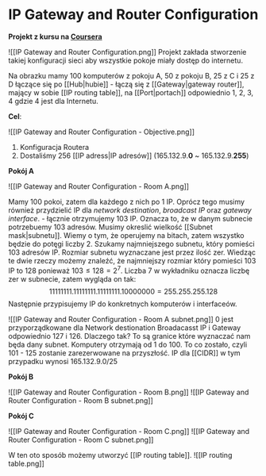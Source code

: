 # IP Gateway and Router Configuration
**Projekt z kursu na [Coursera](https://www.coursera.org/learn/tcpip)**

![[IP Gateway and Router Configuration.png]]
Projekt zakłada stworzenie takiej konfiguracji sieci aby wszystkie pokoje miały dostęp do internetu.

Na obrazku mamy 100 komputerów z pokoju A, 50 z pokoju B, 25 z C i 25 z D łączące się po [[Hub|hubie]] - łączą się z [[Gateway|gateway router]], mający w sobie [[IP routing table]], na [[Port|portach]] odpowiednio 1, 2, 3, 4 gdzie 4 jest dla Internetu.  

**Cel**:

![[IP Gateway and Router Configuration - Objective.png]]
1. Konfiguracja Routera
2. Dostaliśmy 256 [[IP adress|IP adresów]] (165.132.9.**0** ~ 165.132.9.**255**)

**Pokój A**

![[IP Gateway and Router Configuration - Room A.png]]

Mamy 100 pokoi, zatem dla każdego z nich po 1 IP. Oprócz tego musimy również przydzielić IP dla *network destination*, *broadcast IP* oraz *gateway interface*. - łącznie otrzymujemy 103 IP.
Oznacza to, że w danym subnecie potrzebuemy 103 adresów. Musimy okreslić wielkość [[Subnet mask|subnetu]]. Wiemy o tym, że operujemy na bitach, zatem wszystko będzie do potęgi liczby 2. Szukamy najmniejszego subnetu, który pomieści 103 adresów IP. Rozmiar subnetu wyznaczane jest przez ilość zer.
Wiedząc te dwie rzeczy możemy znaleźć, że najmniejszy rozmiar który pomieści 103 IP to 128 ponieważ $103 \leq 128=2^{7}$.  Liczba 7 w wykładniku oznacza liczbę zer w subnecie, zatem wygląda on tak: 
$$ 11111111.11111111.11111111.10000000 = 255.255.255.128$$
Następnie przypisujemy IP do konkretnych komputerów i interfaceów.

![[IP Gateway and Router Configuration - Room A subnet.png]]
0 jest przyporządkowane dla Network destionation
Broadacasst IP i Gateway odpowiednio 127 i 126. Dlaczego tak? To są granice które wyznaczać nam będa dany subnet. Komputery otrzymają od 1 do 100. To co zostało, czyli 101 - 125 zostanie zarezerwowane na przyszłość.
IP dla [[CIDR]] w tym przypadku wynosi 165.132.9.0/25 

**Pokój B**

![[IP Gateway and Router Configuration - Room B.png]]
![[IP Gateway and Router Configuration - Room B subnet.png]]

**Pokój C**

![[IP Gateway and Router Configuration - Room C.png]]
![[IP Gateway and Router Configuration - Room C subnet.png]]

W ten oto sposób możemy utworzyć [[IP routing table]].
![[IP routing table.png]]